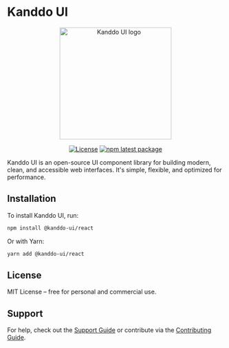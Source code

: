 # Kanddo UI

<p align="center">
  <a href="https://kanddo.com" rel="noopener" target="_blank"><img width="260" src="https://github.com/user-attachments/assets/8beed104-0450-47e6-9bf9-5d07b3c67840" alt="Kanddo UI logo"></a>
</p> 

<div align="center">

[![License](https://img.shields.io/badge/license-MIT-blue.svg)](https://github.com/kanddo/kanddo-ui/blob/HEAD/LICENSE)
[![npm latest package](https://img.shields.io/npm/v/@kanddo-ui/react/latest.svg)](https://www.npmjs.com/package/@kanddo-ui/react)

</div>

Kanddo UI is an open-source UI component library for building modern, clean, and accessible web interfaces. It's simple, flexible, and optimized for performance.

## Installation

To install Kanddo UI, run:

```bash
npm install @kanddo-ui/react
```

Or with Yarn:

```bash
yarn add @kanddo-ui/react
```

## License

MIT License – free for personal and commercial use.

## Support

For help, check out the [Support Guide](#) or contribute via the [Contributing Guide](#).
